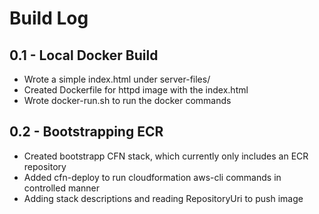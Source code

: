 # Build Log

## 0.1 - Local Docker Build

* Wrote a simple index.html under server-files/
* Created Dockerfile for httpd image with the index.html
* Wrote docker-run.sh to run the docker commands

## 0.2 - Bootstrapping ECR

* Created bootstrapp CFN stack, which currently only includes an ECR repository
* Added cfn-deploy to run cloudformation aws-cli commands in controlled manner
* Adding stack descriptions and reading RepositoryUri to push image
